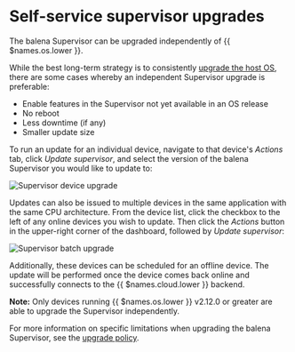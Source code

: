 # Self-service supervisor upgrades

The balena Supervisor can be upgraded independently of {{ $names.os.lower }}.

While the best long-term strategy is to consistently [upgrade the host OS](/reference/OS/updates/self-service), there are some cases
whereby an independent Supervisor upgrade is preferable:

* Enable features in the Supervisor not yet available in an OS release
* No reboot
* Less downtime (if any)
* Smaller update size

To run an update for an individual device, navigate to that device's *Actions* tab, click *Update supervisor*, and
select the version of the balena Supervisor you would like to update to:

![Supervisor device upgrade](/img/common/updates/supervisor-device-upgrade.png)

Updates can also be issued to multiple devices in the same application with the same CPU architecture. From the device
list, click the checkbox to the left of any online devices you wish to update. Then click the *Actions* button in the
upper-right corner of the dashboard, followed by *Update supervisor*:

![Supervisor batch upgrade](/img/common/updates/supervisor-batch-upgrade.svg)

Additionally, these devices can be scheduled for an offline device. The update will be performed once the device comes
back online and successfully connects to the {{ $names.cloud.lower }} backend.

__Note:__ Only devices running {{ $names.os.lower }} v2.12.0 or greater are able to upgrade the Supervisor independently.

For more information on specific limitations when upgrading the balena Supervisor, see the [upgrade policy][upgrade-policy].

[upgrade-policy]:/reference/supervisor/upgrade-policy
